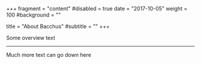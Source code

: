 +++
fragment = "content"
#disabled = true
date = "2017-10-05"
weight = 100
#background = ""

title = "About Bacchus"
#subtitle = ""
+++

Some overview text

---

Much more text can go down here
